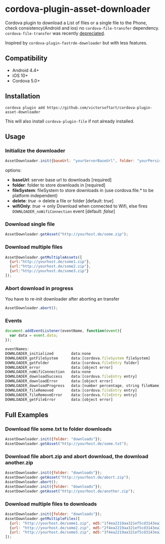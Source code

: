 # cordova-plugin-asset-downloader
Cordova plugin to download a List of files or a single file to the Phone, check consistency(Android and ios)
no `cordova-file-transfer` dependency. `cordova-file-transfer` was recently [depreciated](https://cordova.apache.org/blog/2017/10/18/from-filetransfer-to-xhr2.html).

Inspired by `cordova-plugin-fastrde-downloader` but with less features.

## Compatibility

- Android 4.4+
- iOS 10+
- Cordova 5.0+

## Installation
```
cordova plugin add https://github.com/victorsoftart/cordova-plugin-asset-downloader
```

This will also install `cordova-plugin-file` if not already installed.

## Usage

### Initialize the downloader

```javascript
AssetDownloader.init({baseUrl: "yourServerBaseUrl", folder: "yourPersistantAppFolder", fileSystem: "storeDownloadsFileSystem"});
```
options:

- **baseUrl**: server base url to downloads [required]
- **folder**: folder to store downloads in [required]
- **fileSystem**: fileSystem to store downloads in (use cordova.file.* to be platform independent)
- **delete**: *true* -> delete a file or folder [default: *true*]
- **wifiOnly**: *true* -> only Download when connected to Wifi, else fires ``DOWNLOADER_noWifiConnection`` event [default: *false*]

### Download single file

```javascript
AssetDownloader.getAsset("http://yourhost.de/some.zip");
```

### Download multiple files

```javascript
AssetDownloader.getMultipleAssets([
  {url:"http://yourhost.de/some1.zip"},
  {url:"http://yourhost.de/some2.zip"},
  {url:"http://yourhost.de/some3.zip"}
]);
```
### Abort download in progress
You have to re-init downloader after aborting an transfer

```javascript
AssetDownloader.abort();
```

### Events
```javascript
document.addEventListener(eventName, function(event){
  var data = event.data;
});

eventNames:
DOWNLOADER_initialized        data:none
DOWNLOADER_gotFileSystem      data:[cordova.fileSystem fileSystem]
DOWNLOADER_gotFolder          data:[cordova.fileEntry folder]
DOWNLOADER_error              data:[object error]
DOWNLOADER_noWifiConnection   data:none
DOWNLOADER_downloadSuccess    data:[cordova.fileEntry entry]
DOWNLOADER_downloadError      data:[object error]
DOWNLOADER_downloadProgress   data:[number percentage, string fileName]
DOWNLOADER_fileRemoved        data:[cordova.fileEntry entry]
DOWNLOADER_fileRemoveError    data:[cordova.fileEntry entry]
DOWNLOADER_getFileError       data:[object error]
```

## Full Examples

### Download file some.txt to folder downloads
```javascript
AssetDownloader.init({folder: "downloads"});
AssetDownloader.getAsset("http://yourhost.de/some.txt");
```

### Download file abort.zip and abort download, the download another.zip
```javascript
AssetDownloader.init({folder: "downloads"});
AssetDownloader.getAsset("http://yourhost.de/abort.zip");
AssetDownloader.abort();
AssetDownloader.init({folder: "downloads"});
AssetDownloader.getAsset("http://yourhost.de/another.zip");
```

### Download multiple files to downloads
```javascript
AssetDownloader.init({folder: "downloads"});
AssetDownloader.getMultipleFiles([
  {url: "http://yourhost.de/some1.zip", md5:"1f4ea2219aa321ef5cd3143ea33076ac"},
  {url: "http://yourhost.de/some2.zip", md5:"2f4ea2219aa321ef5cd3143ea33076ad"},
  {url: "http://yourhost.de/some3.zip", md5:"3f4ea2219aa321ef5cd3143ea33076ae"}
]);
```

